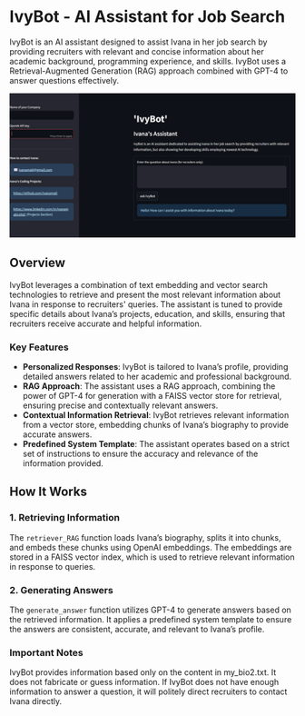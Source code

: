 # IvyBot - AI Assistant for Job Search

IvyBot is an AI assistant designed to assist Ivana in her job search by providing recruiters with relevant and concise information about her academic background, programming experience, and skills. IvyBot uses a Retrieval-Augmented Generation (RAG) approach combined with GPT-4 to answer questions effectively.

![alt text](image.png)
## Overview

IvyBot leverages a combination of text embedding and vector search technologies to retrieve and present the most relevant information about Ivana in response to recruiters' queries. The assistant is tuned to provide specific details about Ivana’s projects, education, and skills, ensuring that recruiters receive accurate and helpful information.

### Key Features

- **Personalized Responses**: IvyBot is tailored to Ivana’s profile, providing detailed answers related to her academic and professional background.
- **RAG Approach**: The assistant uses a RAG approach, combining the power of GPT-4 for generation with a FAISS vector store for retrieval, ensuring precise and contextually relevant answers.
- **Contextual Information Retrieval**: IvyBot retrieves relevant information from a vector store, embedding chunks of Ivana’s biography to provide accurate answers.
- **Predefined System Template**: The assistant operates based on a strict set of instructions to ensure the accuracy and relevance of the information provided.

## How It Works

### 1. Retrieving Information

The `retriever_RAG` function loads Ivana’s biography, splits it into chunks, and embeds these chunks using OpenAI embeddings. The embeddings are stored in a FAISS vector index, which is used to retrieve relevant information in response to queries.

### 2. Generating Answers

The `generate_answer` function utilizes GPT-4 to generate answers based on the retrieved information. It applies a predefined system template to ensure the answers are consistent, accurate, and relevant to Ivana’s profile.

### Important Notes
IvyBot provides information based only on the content in my_bio2.txt. It does not fabricate or guess information.
If IvyBot does not have enough information to answer a question, it will politely direct recruiters to contact Ivana directly.
